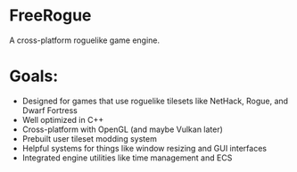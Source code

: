 # FreeRogue
A cross-platform roguelike game engine.


# Goals:
* Designed for games that use roguelike tilesets like NetHack, Rogue, and Dwarf Fortress
* Well optimized in C++
* Cross-platform with OpenGL (and maybe Vulkan later)
* Prebuilt user tileset modding system
* Helpful systems for things like window resizing and GUI interfaces
* Integrated engine utilities like time management and ECS
